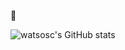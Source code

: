 :wave:

![watsosc's GitHub stats](https://github-readme-stats.vercel.app/api?username=watsosc&show_icons=true&theme=onedark)
